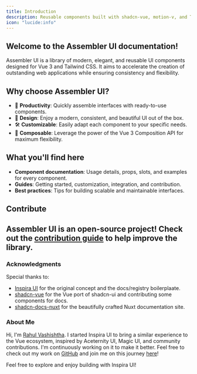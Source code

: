 ```yaml
---
title: Introduction
description: Reusable components built with shadcn-vue, motion-v, and TailwindCSS
icon: "lucide:info"
---
```


## Welcome to the Assembler UI documentation!

Assembler UI is a library of modern, elegant, and reusable UI components designed for Vue 3 and Tailwind CSS. It aims to accelerate the creation of outstanding web applications while ensuring consistency and flexibility.

## Why choose Assembler UI?

- 🚀 **Productivity**: Quickly assemble interfaces with ready-to-use components.
- 🎨 **Design**: Enjoy a modern, consistent, and beautiful UI out of the box.
- 🛠️ **Customizable**: Easily adapt each component to your specific needs.
- 🧩 **Composable**: Leverage the power of the Vue 3 Composition API for maximum flexibility.

## What you'll find here

- **Component documentation**: Usage details, props, slots, and examples for every component.
- **Guides**: Getting started, customization, integration, and contribution.
- **Best practices**: Tips for building scalable and maintainable interfaces.

## Contribute

## Assembler UI is an open-source project! Check out the [contribution guide](3.contribution.md) to help improve the library.

### Acknowledgments

Special thanks to:

- [Inspira UI](https://inspira-ui.com) for the original concept and the docs/registry boilerplaate.
- [shadcn-vue](https://www.shadcn-vue.com/) for the Vue port of shadcn-ui and contributing some components for docs.
- [shadcn-docs-nuxt](https://github.com/ZTL-UwU/shadcn-docs-nuxt) for the beautifully crafted Nuxt documentation site.

### About Me

Hi, I'm [Rahul Vashishtha](https://rahulv.dev). I started Inspira UI to bring a similar experience to the Vue ecosystem, inspired by Aceternity UI, Magic UI, and community contributions. I'm continuously working on it to make it better. Feel free to check out my work on [GitHub](https://github.com/rahul-vashishtha) and join me on this journey [here](https://github.com/unovue/inspira-ui)!

Feel free to explore and enjoy building with Inspira UI!
